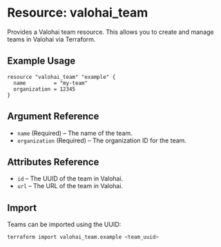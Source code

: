 # Resource: valohai_team

Provides a Valohai team resource. This allows you to create and manage teams in Valohai via Terraform.

## Example Usage

```hcl
resource "valohai_team" "example" {
  name         = "my-team"
  organization = 12345
}
```

## Argument Reference

- `name` (Required) – The name of the team.
- `organization` (Required) – The organization ID for the team.

## Attributes Reference

- `id` – The UUID of the team in Valohai.
- `url` – The URL of the team in Valohai.

## Import

Teams can be imported using the UUID:

```sh
terraform import valohai_team.example <team_uuid>
```
